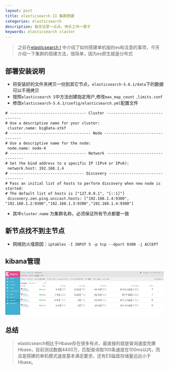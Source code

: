 ```yaml
---
layout: post
title: elasticsearch II 集群搭建
categories: elasticsearch
description: 每天记录一点点，快乐工作一辈子
keywords: elasticsearch claster
---
```


> 之前在[elasticsearch I](http://luming.men/2017/09/21/linux-elasticsearch-I/) 中介绍了如何搭建单机版的es和注意的事项，今天介绍一下集群的搭建方法，很简单，因为es原生就是分布式

## 部署安装说明

* 将安装好的文件夹拷贝一份到其它节点，`elasticsearch-5.6.1/data`下的数据可以不用拷贝
* 按照`elasticsearch I`中方法创建指定用户,修改`max_map_count `,`limits.conf`
* 修改`elasticsearch-5.6.1/config/elasticsearch.yml`配置文件

```shell
# ---------------------------------- Cluster --------------------------------
# Use a descriptive name for your cluster:
 cluster.name: bigData-xtkf
# ------------------------------------ Node ---------------------------------
# Use a descriptive name for the node:
 node.name: node-4
# ---------------------------------- Network ---------------------------------
# Set the bind address to a specific IP (IPv4 or IPv6):
 network.host: 192.168.1.4 
# --------------------------------- Discovery --------------------------------
# Pass an initial list of hosts to perform discovery when new node is started:
# The default list of hosts is ["127.0.0.1", "[::1]"]
 discovery.zen.ping.unicast.hosts: ["192.168.1.4:9300", "192.168.1.2:9300","192.168.1.3:9300","192.168.1.4:9300"]
```

* 其中`cluster.name` 为集群名称，必须保证所有节点都要一致

## 新节点找不到主节点

* 网络防火墙原因：`iptables -I INPUT 5 -p tcp --dport 9300 -j ACCEPT`

## kibana管理

![claster](/images/posts/elasticsearch/claster.png)

## 总结

> elasticsearch相比于Hbase存在很多有点，最直接的就是查询速度完爆Hbase，目前测试数据4400万，匹配查询取100条速度在100ms以内，而且是搭建的单机模式速度基本满足要求，还有ES磁盘存储量远远小于Hbase。
